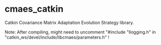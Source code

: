 # cmaes_catkin
Catkin Covariance Matrix Adaptation Evolution Strategy library.

Note: After compiling, might need to uncomment "#include "llogging.h" in "catkin_ws/devel/include/libcmaes/parameters.h" !
